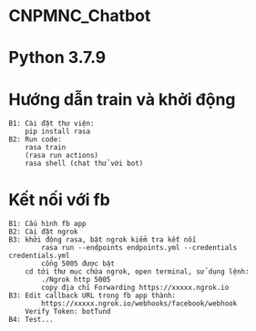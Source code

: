 # CNPMNC_Chatbot
# Python 3.7.9
# Hướng dẫn train và khởi động
    B1: Cài đặt thư viện:
        pip install rasa
    B2: Run code:
        rasa train
        (rasa run actions)
        rasa shell (chat thử với bot)
# Kết nối với fb
    B1: Cấu hình fb app
    B2: Cài đặt ngrok
    B3: khởi động rasa, bật ngrok kiểm tra kết nối
            rasa run --endpoints endpoints.yml --credentials credentials.yml
            cổng 5005 được bật
        cd tới thư mục chứa ngrok, open terminal, sử dụng lệnh:
            ./Ngrok http 5005
            copy địa chỉ Forwarding https://xxxxx.ngrok.io
    B3: Edit callback URL trong fb app thành:
            https://xxxxx.ngrok.io/webhooks/facebook/webhook
        Verify Token: botTund
    B4: Test...
